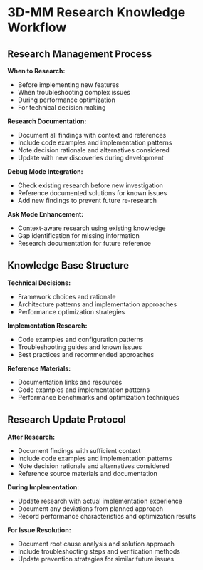 # 3D-MM Research Knowledge Workflow

## Research Management Process

**When to Research:**
- Before implementing new features
- When troubleshooting complex issues
- During performance optimization
- For technical decision making

**Research Documentation:**
- Document all findings with context and references
- Include code examples and implementation patterns
- Note decision rationale and alternatives considered
- Update with new discoveries during development

**Debug Mode Integration:**
- Check existing research before new investigation
- Reference documented solutions for known issues
- Add new findings to prevent future re-research

**Ask Mode Enhancement:**
- Context-aware research using existing knowledge
- Gap identification for missing information
- Research documentation for future reference

## Knowledge Base Structure

**Technical Decisions:**
- Framework choices and rationale
- Architecture patterns and implementation approaches
- Performance optimization strategies

**Implementation Research:**
- Code examples and configuration patterns
- Troubleshooting guides and known issues
- Best practices and recommended approaches

**Reference Materials:**
- Documentation links and resources
- Code examples and implementation patterns
- Performance benchmarks and optimization techniques

## Research Update Protocol

**After Research:**
- Document findings with sufficient context
- Include code examples and implementation patterns
- Note decision rationale and alternatives considered
- Reference source materials and documentation

**During Implementation:**
- Update research with actual implementation experience
- Document any deviations from planned approach
- Record performance characteristics and optimization results

**For Issue Resolution:**
- Document root cause analysis and solution approach
- Include troubleshooting steps and verification methods
- Update prevention strategies for similar future issues